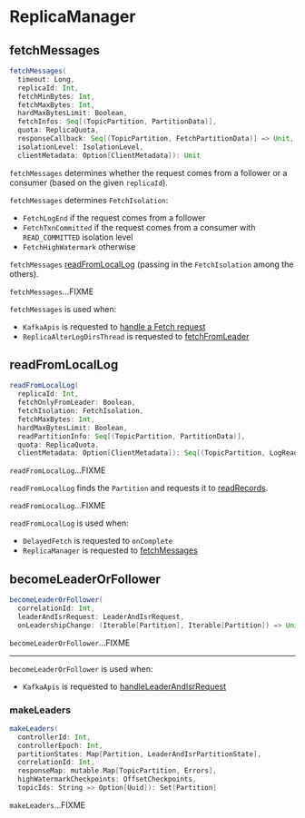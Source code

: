 # ReplicaManager

## <span id="fetchMessages"> fetchMessages

```scala
fetchMessages(
  timeout: Long,
  replicaId: Int,
  fetchMinBytes: Int,
  fetchMaxBytes: Int,
  hardMaxBytesLimit: Boolean,
  fetchInfos: Seq[(TopicPartition, PartitionData)],
  quota: ReplicaQuota,
  responseCallback: Seq[(TopicPartition, FetchPartitionData)] => Unit,
  isolationLevel: IsolationLevel,
  clientMetadata: Option[ClientMetadata]): Unit
```

`fetchMessages` determines whether the request comes from a follower or a consumer (based on the given `replicaId`).

`fetchMessages` determines `FetchIsolation`:

* `FetchLogEnd` if the request comes from a follower
* `FetchTxnCommitted` if the request comes from a consumer with `READ_COMMITTED` isolation level
* `FetchHighWatermark` otherwise

`fetchMessages` [readFromLocalLog](#readFromLocalLog) (passing in the `FetchIsolation` among the others).

`fetchMessages`...FIXME

`fetchMessages` is used when:

* `KafkaApis` is requested to [handle a Fetch request](KafkaApis.md#handleFetchRequest)
* `ReplicaAlterLogDirsThread` is requested to [fetchFromLeader](ReplicaAlterLogDirsThread.md#fetchFromLeader)

## <span id="readFromLocalLog"> readFromLocalLog

```scala
readFromLocalLog(
  replicaId: Int,
  fetchOnlyFromLeader: Boolean,
  fetchIsolation: FetchIsolation,
  fetchMaxBytes: Int,
  hardMaxBytesLimit: Boolean,
  readPartitionInfo: Seq[(TopicPartition, PartitionData)],
  quota: ReplicaQuota,
  clientMetadata: Option[ClientMetadata]): Seq[(TopicPartition, LogReadResult)]
```

`readFromLocalLog`...FIXME

`readFromLocalLog` finds the `Partition` and requests it to [readRecords](Partition.md#readRecords).

`readFromLocalLog`...FIXME

`readFromLocalLog` is used when:

* `DelayedFetch` is requested to `onComplete`
* `ReplicaManager` is requested to [fetchMessages](#fetchMessages)

## <span id="becomeLeaderOrFollower"> becomeLeaderOrFollower

```scala
becomeLeaderOrFollower(
  correlationId: Int,
  leaderAndIsrRequest: LeaderAndIsrRequest,
  onLeadershipChange: (Iterable[Partition], Iterable[Partition]) => Unit): LeaderAndIsrResponse
```

`becomeLeaderOrFollower`...FIXME

---

`becomeLeaderOrFollower` is used when:

* `KafkaApis` is requested to [handleLeaderAndIsrRequest](KafkaApis.md#handleLeaderAndIsrRequest)

### <span id="makeLeaders"> makeLeaders

```scala
makeLeaders(
  controllerId: Int,
  controllerEpoch: Int,
  partitionStates: Map[Partition, LeaderAndIsrPartitionState],
  correlationId: Int,
  responseMap: mutable.Map[TopicPartition, Errors],
  highWatermarkCheckpoints: OffsetCheckpoints,
  topicIds: String => Option[Uuid]): Set[Partition]
```

`makeLeaders`...FIXME

